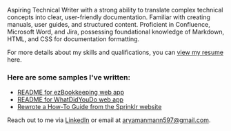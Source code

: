 Aspiring Technical Writer with a strong ability to translate complex technical concepts into clear, user-friendly documentation. Familiar with creating manuals, user guides, and structured content. Proficient in Confluence, Microsoft Word, and Jira, possessing foundational knowledge of Markdown, HTML, and CSS for documentation formatting.

For more details about my skills and qualifications, you can [view my resume](https://drive.google.com/file/d/1-cOeOdL76t5RKCVNDBCik7ntxtbtj_1c/view?usp=sharing) here.

### Here are some samples I've written:
- [README for ezBookkeeping web app](./ez_contribution.md)  
- [README for WhatDidYouDo web app](./whatdidyoudo_contribution.md)  
- [Rewrote a How-To Guide from the Sprinklr website](https://docs.google.com/document/d/1wBeiZh1cRBETC_Pv17FsyNXSnZbPBcXA/edit?usp=sharing&ouid=104001367623014874862&rtpof=true&sd=true)   

Reach out to me via [LinkedIn](https://www.linkedin.com/in/aryaman-mann/) or email at [aryamanmann597@gmail.com](mailto:aryamanmann597@gmail.com).  
